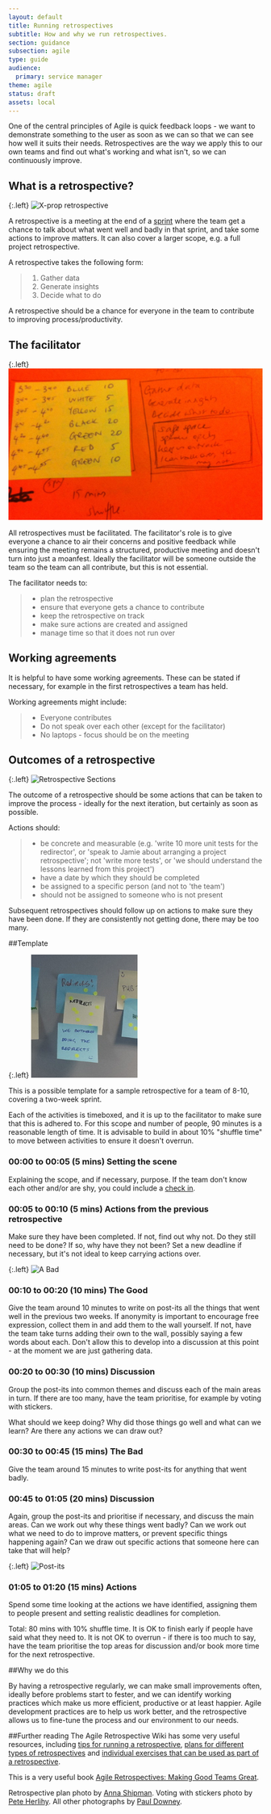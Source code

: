 ```yaml
---
layout: default
title: Running retrospectives
subtitle: How and why we run retrospectives.
section: guidance
subsection: agile
type: guide
audience:
  primary: service manager
theme: agile
status: draft
assets: local
---
```


One of the central principles of Agile is quick feedback loops - we want to demonstrate something to the user as soon as we can so that we can see how well it suits their needs. Retrospectives are the way we apply this to our own teams and find out what's working and what isn't, so we can continuously improve.

## What is a retrospective?

{:.left}
![X-prop retrospective](http://farm9.staticflickr.com/8013/7105598457_084223078e_d.jpg)

A retrospective is a meeting at the end of a <a href="http://gsdm.herokuapp.com/agile/featuresofagile.html">sprint</a> where the team get a chance to talk about what went well and badly in that sprint, and take some actions to improve matters. It can also cover a larger scope, e.g. a full project retrospective.

A retrospective takes the following form:

>1. Gather data
>2. Generate insights
>3. Decide what to do

A retrospective should be a chance for everyone in the team to contribute to improving process/productivity.

## The facilitator

{:.left}
![A retrospective plan](/assets/images/planning_retro.jpg)


All retrospectives must be facilitated. The facilitator's role is to give everyone a chance to air their concerns and positive feedback while ensuring the meeting remains a structured, productive meeting and doesn't turn into just a moanfest. Ideally the facilitator will be someone outside the team so the team can all contribute, but this is not essential. 

The facilitator needs to:
>* plan the retrospective
>* ensure that everyone gets a chance to contribute
>* keep the retrospective on track
>* make sure actions are created and assigned
>* manage time so that it does not run over

## Working agreements

It is helpful to have some working agreements. These can be stated if necessary, for example in the first retrospectives a team has held. 

Working agreements might include:
>* Everyone contributes
>* Do not speak over each other (except for the facilitator)
>* No laptops - focus should be on the meeting

## Outcomes of a retrospective

{:.left}
![Retrospective Sections](http://farm9.staticflickr.com/8453/8002453131_7fd9489dfd_d.jpg)

The outcome of a retrospective should be some actions that can be taken to improve the process - ideally for the next iteration, but certainly as soon as possible.

Actions should:
>* be concrete and measurable (e.g. 'write 10 more unit tests for the redirector', or 'speak to Jamie about arranging a project retrospective'; not 'write more tests', or 'we should understand the lessons learned from this project')
>* have a date by which they should be completed
>* be assigned to a specific person (and not to 'the team')
>* should not be assigned to someone who is not present

Subsequent retrospectives should follow up on actions to make sure they have been done. If they are consistently not getting done, there may be too many.



##Template

{:.left}
![Voting with stickers](/assets/images/redirects.jpeg)

This is a possible template for a sample retrospective for a team of 8-10, covering a two-week sprint.

Each of the activities is timeboxed, and it is up to the facilitator to make sure that this is adhered to. For this scope and number of people, 90 minutes is a reasonable length of time. It is advisable to build in about 10% "shuffle time" to move between activities to ensure it doesn't overrun.

### 00:00 to 00:05 (5 mins) Setting the scene

Explaining the scope, and if necessary, purpose. If the team don't know each other and/or are shy, you could include a <a href="http://retrospectivewiki.org/index.php?title=Check-in_Ideas" target="_blank">check in</a>.

### 00:05 to 00:10 (5 mins) Actions from the previous retrospective

Make sure they have been completed. If not, find out why not. Do they still need to be done? If so, why have they not been? Set a new deadline if necessary, but it's not ideal to keep carrying actions over. 

{:.left}
![A Bad](http://farm9.staticflickr.com/8425/7739861570_ef1a5c745f_m_d.jpg)

### 00:10 to 00:20 (10 mins) The Good

Give the team around 10 minutes to write on post-its all the things that went well in the previous two weeks. If anonymity is important to encourage free expression, collect them in and add them to the wall yourself. If not, have the team take turns adding their own to the wall, possibly saying a few words about each. Don't allow this to develop into a discussion at this point - at the moment we are just gathering data.

### 00:20 to 00:30 (10 mins) Discussion

Group the post-its into common themes and discuss each of the main areas in turn. If there are too many, have the team prioritise, for example by voting with stickers. 

What should we keep doing? Why did those things go well and what can we learn? Are there any actions we can draw out?

### 00:30 to 00:45 (15 mins) The Bad

Give the team around 15 minutes to write post-its for anything that went badly.

### 00:45 to 01:05 (20 mins) Discussion

Again, group the post-its and prioritise if necessary, and discuss the main areas. Can we work out why these things went badly? Can we work out what we need to do to improve matters, or prevent specific things happening again? Can we draw out specific actions that someone here can take that will help?

{:.left}
![Post-its](http://farm9.staticflickr.com/8008/7465763890_49469afcfc_z_d.jpg)

### 01:05 to 01:20 (15 mins) Actions

Spend some time looking at the actions we have identified, assigning them to people present and setting realistic deadlines for completion.

Total: 80 mins with 10% shuffle time. It is OK to finish early if people have said what they need to. It is not OK to overrun - if there is too much to say, have the team prioritise the top areas for discussion and/or book more time for the next retrospective.

##Why we do this

By having a retrospective regularly, we can make small improvements often, ideally before problems start to fester, and we can identify working practices which make us more efficient, productive or at least happier. Agile development practices are to help us work better, and the retrospective allows us to fine-tune the process and our environment to our needs.


##Further reading
The Agile Retrospective Wiki has some very useful resources, including <a href="http://retrospectivewiki.org/index.php?title=Retrospective_Tips" target="_blank">tips for running a retrospective</a>, <a href="http://retrospectivewiki.org/index.php?title=Retrospective_Plans" target="_blank">plans for different types of retrospectives</a> and <a href="http://retrospectivewiki.org/index.php?title=Retrospective_Tools" target="_blank">individual exercises that can be used as part of a retrospective</a>.

This is a very useful book <a href="http://pragprog.com/book/dlret/agile-retrospectives" target="_blank">Agile Retrospectives: Making Good Teams Great</a>.

Retrospective plan photo by <a href="https://twitter.com/annashipman" target="_blank">Anna Shipman</a>. Voting with stickers photo by <a href="https://twitter.com/yahoo_pete" target="_blank">Pete Herlihy</a>. All other photographs by <a href="https://twitter.com/psd" target="_blank">Paul Downey</a>.